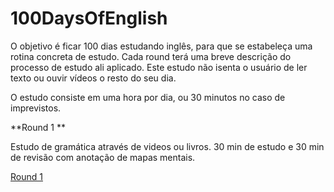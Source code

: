 # 100DaysOfEnglish

O objetivo é ficar 100 dias estudando inglês, para que se estabeleça uma rotina concreta de estudo. Cada round terá uma breve descrição do processo de estudo ali aplicado. Este estudo não isenta o usuário de ler texto ou ouvir vídeos o resto do seu dia.

O estudo consiste em uma hora por dia, ou 30 minutos no caso de imprevistos.

**Round 1 **

Estudo de gramática através de videos ou livros. 30 min de estudo e 30 min de revisão com anotação de mapas mentais.

[Round 1](log1.md)
